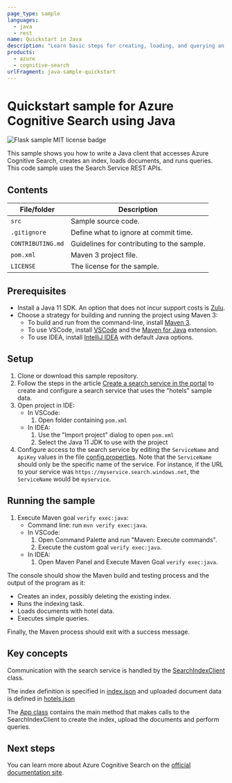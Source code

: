 ```yaml
---
page_type: sample
languages:
  - java
  - rest
name: Quickstart in Java
description: "Learn basic steps for creating, loading, and querying an Azure Cognitive Search index in a Java console application."
products:
  - azure
  - cognitive-search
urlFragment: java-sample-quickstart
---
```

# Quickstart sample for Azure Cognitive Search using Java

![Flask sample MIT license badge](https://img.shields.io/badge/license-MIT-green.svg)

This sample shows you how to write a Java client that accesses Azure Cognitive Search, creates an index, loads documents, and runs queries. This code sample uses the Search Service REST APIs.

## Contents

| File/folder | Description |
|-------------|-------------|
| `src`       | Sample source code. |
| `.gitignore` | Define what to ignore at commit time. |
| `CONTRIBUTING.md` | Guidelines for contributing to the sample. |
| `pom.xml` | Maven 3 project file. |
| `LICENSE`   | The license for the sample. |

## Prerequisites

- Install a Java 11 SDK. An option that does not incur support costs is [Zulu](https://docs.microsoft.com/java/azure/jdk/?view=azure-java-stable).
- Choose a strategy for building and running the project using Maven 3:
    - To build and run from the command-line, install [Maven 3](https://maven.apache.org/download.cgi).
    - To use VSCode, install [VSCode](https://code.visualstudio.com/) and the [Maven for Java](https://marketplace.visualstudio.com/items?itemName=vscjava.vscode-maven) extension.
    - To use IDEA, install [IntelliJ IDEA](https://www.jetbrains.com/idea/) with default Java options.

## Setup

1. Clone or download this sample repository.
1. Follow the steps in the article [Create a search service in the portal](https://docs.microsoft.com/azure/search/search-create-service-portal) to create and configure a search service that uses the "hotels" sample data.
1. Open project in IDE:
    * In VSCode: 
        1. Open folder containing `pom.xml` 
    * In IDEA: 
        1. Use the "Import project" dialog to open `pom.xml`
        1. Select the Java 11 JDK to use with the project
1. Configure access to the search service by editing the `ServiceName` and `ApiKey` values in the file [config.properties](src/main/resources/com/microsoft/azure/search/samples/app/config.properties). Note that the `ServiceName` should only be the specific name of the service. For instance, if the URL to your service was `https://myservice.search.windows.net`, the `ServiceName` would be `myservice`.

## Running the sample

1. Execute Maven goal `verify exec:java`:
    * Command line: run `mvn verify exec:java`.
    * In VSCode: 
        1. Open Command Palette and run "Maven: Execute commands".
        2. Execute the custom goal `verify exec:java`.
    * In IDEA:
        1. Open Maven Panel and Execute Maven Goal `verify exec:java`.

The console should show the Maven build and testing process and the output of the program as it:
 
* Creates an index, possibly deleting the existing index.
* Runs the indexing task.
* Loads documents with hotel data.
* Executes simple queries.

Finally, the Maven process should exit with a success message. 

## Key concepts

Communication with the search service is handled by the [SearchIndexClient](src/main/java/com/microsoft/azure/search/samples/service/SearchIndexClient.java) class.

The index definition is specified in [index.json](src/main/resources/com/microsoft/azure/search/samples/service/index.json) and uploaded document data is defined in [hotels.json](src/main/resources/com/microsoft/azure/search/samples/service/hotels.json)

The [App class](src/main/java/com/microsoft/azure/search/samples/app/App.java) contains the main method that makes calls to the SearchIndexClient to create the index, upload the documents and perform queries.

## Next steps

You can learn more about Azure Cognitive Search on the [official documentation site](https://docs.microsoft.com/azure/search).